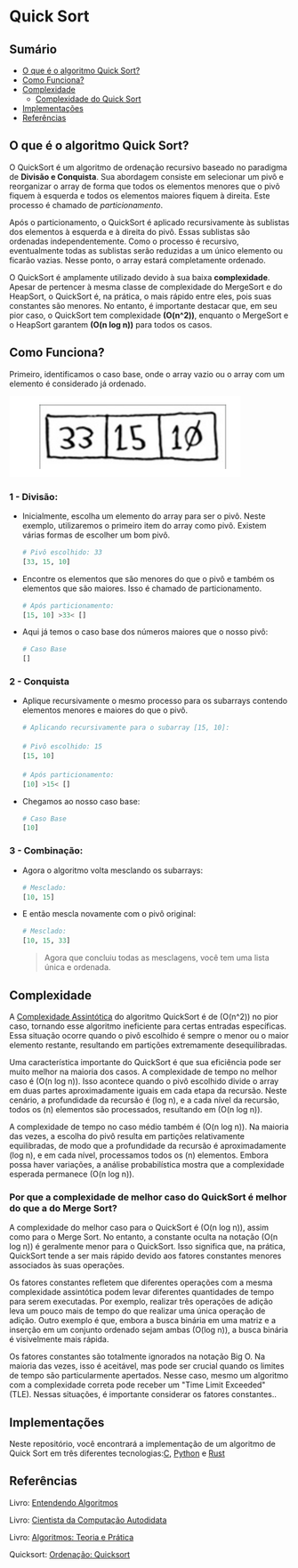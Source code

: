# Quick Sort

## Sumário

- [O que é o algoritmo Quick Sort?](#o-que-é-o-algoritmo-quick-sort)
- [Como Funciona?](#como-funciona)
- [Complexidade](#complexidade)
  - [Complexidade do Quick Sort](#complexidade-do-merge-sort)
- [Implementações](#implementações)
- [Referências](#referências)

## O que é o algoritmo Quick Sort?

O QuickSort é um algoritmo de ordenação recursivo baseado no paradigma de **Divisão e Conquista**. Sua abordagem consiste em selecionar um pivô e reorganizar o array de forma que todos os elementos menores que o pivô fiquem à esquerda e todos os elementos maiores fiquem à direita. Este processo é chamado de *particionamento*. 

Após o particionamento, o QuickSort é aplicado recursivamente às sublistas dos elementos à esquerda e à direita do pivô. Essas sublistas são ordenadas independentemente. Como o processo é recursivo, eventualmente todas as sublistas serão reduzidas a um único elemento ou ficarão vazias. Nesse ponto, o array estará completamente ordenado.

O QuickSort é amplamente utilizado devido à sua baixa **complexidade**. Apesar de pertencer à mesma classe de complexidade do MergeSort e do HeapSort, o QuickSort é, na prática, o mais rápido entre eles, pois suas constantes são menores. No entanto, é importante destacar que, em seu pior caso, o QuickSort tem complexidade **(O(n^2))**, enquanto o MergeSort e o HeapSort garantem **(O(n log n))** para todos os casos.

## Como Funciona?

Primeiro, identificamos o caso base, onde o array vazio ou o array com um elemento é considerado já ordenado.

![Array](assents/image.png)

### 1 - Divisão:

- Inicialmente, escolha um elemento do array para ser o pivô. Neste exemplo, utilizaremos o primeiro item do array como pivô. Existem várias formas de escolher um bom pivô.

  ```python
  # Pivô escolhido: 33
  [33, 15, 10]
  ```

- Encontre os elementos que são menores do que o pivô e também os elementos que são maiores. Isso é chamado de particionamento.

  ```python
  # Após particionamento:
  [15, 10] >33< []
  ```

- Aqui já temos o caso base dos números maiores que o nosso pivô:

  ```python
  # Caso Base
  []
  ```

### 2 - Conquista

- Aplique recursivamente o mesmo processo para os subarrays contendo elementos menores e maiores do que o pivô.

  ```python
  # Aplicando recursivamente para o subarray [15, 10]:

  # Pivô escolhido: 15
  [15, 10]

  # Após particionamento:
  [10] >15< []
  ```

- Chegamos ao nosso caso base:

  ```python
  # Caso Base
  [10]
  ```

### 3 - Combinação:

- Agora o algoritmo volta mesclando os subarrays:

  ```python
  # Mesclado:
  [10, 15]
  ```

- E então mescla novamente com o pivô original:

  ```python
  # Mesclado:
  [10, 15, 33]
  ```
  
  > Agora que concluiu todas as mesclagens, você tem uma lista única e ordenada.
## Complexidade

A [Complexidade Assintótica](https://github.com/FabioHenriqueFarias/algorithms-And-Data-Dtructures/tree/main/Asymptotic_Notation) do algoritmo QuickSort é de \(O(n^2)\) no pior caso, tornando esse algoritmo ineficiente para certas entradas específicas. Essa situação ocorre quando o pivô escolhido é sempre o menor ou o maior elemento restante, resultando em partições extremamente desequilibradas.

Uma característica importante do QuickSort é que sua eficiência pode ser muito melhor na maioria dos casos. A complexidade de tempo no melhor caso é \(O(n log n)\). Isso acontece quando o pivô escolhido divide o array em duas partes aproximadamente iguais em cada etapa da recursão. Neste cenário, a profundidade da recursão é \(log n\), e a cada nível da recursão, todos os \(n\) elementos são processados, resultando em \(O(n log n)\).

A complexidade de tempo no caso médio também é \(O(n log n)\). Na maioria das vezes, a escolha do pivô resulta em partições relativamente equilibradas, de modo que a profundidade da recursão é aproximadamente \(log n\), e em cada nível, processamos todos os \(n\) elementos. Embora possa haver variações, a análise probabilística mostra que a complexidade esperada permanece \(O(n log n)\).


### Por que a complexidade de melhor caso do QuickSort é melhor do que a do Merge Sort?

A complexidade do melhor caso para o QuickSort é \(O(n log n)\), assim como para o Merge Sort. No entanto, a constante oculta na notação \(O(n log n)\) é geralmente menor para o QuickSort. Isso significa que, na prática, QuickSort tende a ser mais rápido devido aos fatores constantes menores associados às suas operações.

Os fatores constantes refletem que diferentes operações com a mesma complexidade assintótica podem levar diferentes quantidades de tempo para serem executadas. Por exemplo, realizar três operações de adição leva um pouco mais de tempo do que realizar uma única operação de adição. Outro exemplo é que, embora a busca binária em uma matriz e a inserção em um conjunto ordenado sejam ambas \(O(log n)\), a busca binária é visivelmente mais rápida.

Os fatores constantes são totalmente ignorados na notação Big O. Na maioria das vezes, isso é aceitável, mas pode ser crucial quando os limites de tempo são particularmente apertados. Nesse caso, mesmo um algoritmo com a complexidade correta pode receber um "Time Limit Exceeded" (TLE). Nessas situações, é importante considerar os fatores constantes..


## Implementações

Neste repositório, você encontrará a implementação de um algoritmo de Quick Sort em três diferentes tecnologias:<a href="https://github.com/FabioHenriqueFarias/algorithms-And-Data-Dtructures/tree/main/Algorithms/Sorting/2_QuickSort/C">C</a>, <a href="https://github.com/FabioHenriqueFarias/algorithms-And-Data-Dtructures/tree/main/Algorithms/Sorting/2_QuickSort/Python">Python</a> e <a href="https://github.com/FabioHenriqueFarias/algorithms-And-Data-Dtructures/tree/main/Algorithms/Sorting/2_QuickSort/Rust">Rust</a>

## Referências

Livro: <a href="https://novatec.com.br/livros/entendendo-algoritmos/">Entendendo Algoritmos</a> 

Livro: <a href="https://www.novatec.com.br/livros/cientista-da-computacao-autodidata/">Cientista da Computação Autodidata</a> 

Livro: <a href="https://www.grupogen.com.br/e-book-algoritmos-thomas-cormen-9788595159914">Algoritmos: Teoria e Prática</a> 

Quicksort: <a href="https://www.ime.usp.br/~pf/analise_de_algoritmos/aulas/quick.html">Ordenação: Quicksort</a> 